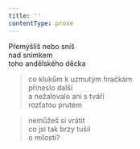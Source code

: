 ```yaml
---
title: ''
contentType: prose
---
```


  

Přemýšlíš nebo sníš  
nad snímkem  
toho andělského děcka

> co klukům k uzmutým hračkám  
> přineslo další  
> a nežalovalo ani s tváří  
> rozťatou prutem

> nemůžeš si vrátit  
> co jsi tak brzy tušil  
> o milosti?
